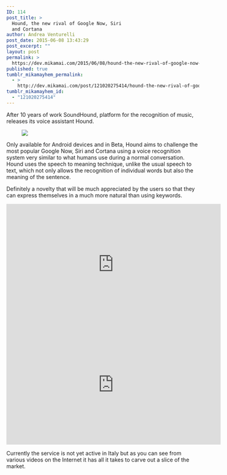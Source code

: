 ```yaml
---
ID: 114
post_title: >
  Hound, the new rival of Google Now, Siri
  and Cortana
author: Andrea Venturelli
post_date: 2015-06-08 13:43:29
post_excerpt: ""
layout: post
permalink: >
  https://dev.mikamai.com/2015/06/08/hound-the-new-rival-of-google-now-siri-and/
published: true
tumblr_mikamayhem_permalink:
  - >
    http://dev.mikamai.com/post/121020275414/hound-the-new-rival-of-google-now-siri-and
tumblr_mikamayhem_id:
  - "121020275414"
---
```

After 10 years of work SoundHound, platform for the recognition of music, releases its voice assistant Hound.

<figure class="tmblr-full"><img class="aligncenter" src="http://68.media.tumblr.com/c118db4413ab0deef77e6a8ae9380cc4/tumblr_inline_npmolgBz9W1r9vg8d_540.png" /></figure><!--more-->

Only available for Android devices and in Beta, Hound aims to challenge the most popular Google Now, Siri and Cortana using a voice recognition system very similar to what humans use during a normal conversation. Hound uses the speech to meaning technique, unlike the usual speech to text, which not only allows the recognition of individual words but also the meaning of the sentence.

Definitely a novelty that will be much appreciated by the users so that they can express themselves in a much more natural than using keywords.

<iframe src="https://www.youtube.com/embed/yUbK1yeYzAI" width="560" height="315" frameborder="0" allowfullscreen="allowfullscreen"></iframe><iframe src="https://www.youtube.com/embed/OXXBkAYZG_c" width="560" height="315" frameborder="0" allowfullscreen="allowfullscreen"></iframe>

Currently the service is not yet active in Italy but as you can see from various videos on the Internet it has all it takes to carve out a slice of the market.